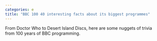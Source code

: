 ```yaml
---
categories: e
title: "BBC 100 40 interesting facts about its biggest programmes"
---
```

From Doctor Who to Desert Island Discs, here are some nuggets of trivia from 100 years of BBC programming.